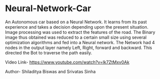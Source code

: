 # Neural-Network-Car

An Autonomous car based on a Neural Network. It learns from its past experience and takes a decision depending upon the present situation. Image processing was used to extract the features of the road. The Binary image thus obtained was reduced to a certain small size using several optimization algorithms and fed into a Neural network. The Network had 4 nodes in the output layer namely Left, Right, forward and backward. This directed the Bot to traverse the path easily.

Video Link- https://www.youtube.com/watch?v=lk7ZtMxv0Ak


Author- Shiladitya Biswas and Srivatas Sinha
